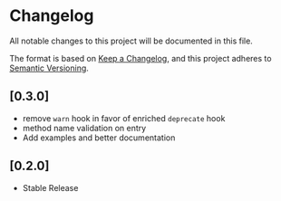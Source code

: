 # Changelog

All notable changes to this project will be documented in this file.

The format is based on [Keep a Changelog](https://keepachangelog.com/en/1.0.0/),
and this project adheres to [Semantic Versioning](https://semver.org/spec/v2.0.0.html).


## [0.3.0]
- remove `warn` hook in favor of enriched `deprecate` hook
- method name validation on entry
- Add examples and better documentation

## [0.2.0]
- Stable Release
